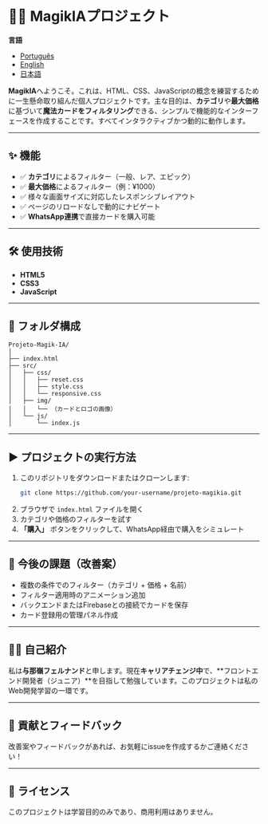 
# 🧙‍♂️ MagikIAプロジェクト
**言語**
- [Português](README.pt.md)  
- [English](README.en.md)  
- [日本語](README.ja.md)  

**MagikIA**へようこそ。これは、HTML、CSS、JavaScriptの概念を練習するために一生懸命取り組んだ個人プロジェクトです。主な目的は、**カテゴリ**や**最大価格**に基づいて**魔法カードをフィルタリング**できる、シンプルで機能的なインターフェースを作成することです。すべてインタラクティブかつ動的に動作します。

---

## ✨ 機能

- ✅ **カテゴリ**によるフィルター（一般、レア、エピック）  
- ✅ **最大価格**によるフィルター（例：¥1000）  
- ✅ 様々な画面サイズに対応したレスポンシブレイアウト  
- ✅ ページのリロードなしで動的にナビゲート  
- ✅ **WhatsApp連携**で直接カードを購入可能

---

## 🛠️ 使用技術

- **HTML5**  
- **CSS3**  
- **JavaScript**

---

## 📂 フォルダ構成

```
Projeto-Magik-IA/
│
├── index.html
├── src/
│   ├── css/
│   │   ├── reset.css
│   │   ├── style.css
│   │   └── responsive.css
│   ├── img/
│   │   └── （カードとロゴの画像）
│   └── js/
│       └── index.js
```

---

## ▶️ プロジェクトの実行方法

1. このリポジトリをダウンロードまたはクローンします:
   ```bash
   git clone https://github.com/your-username/projeto-magikia.git
   ```
2. ブラウザで `index.html` ファイルを開く  
3. カテゴリや価格のフィルターを試す  
4. **「購入」** ボタンをクリックして、WhatsApp経由で購入をシミュレート

---

## 🧪 今後の課題（改善案）

- 複数の条件でのフィルター（カテゴリ + 価格 + 名前）
- フィルター適用時のアニメーション追加
- バックエンドまたはFirebaseとの接続でカードを保存
- カード登録用の管理パネル作成

---

## 🙋‍♂️ 自己紹介

私は**与那嶺フェルナンド**と申します。現在**キャリアチェンジ中**で、**フロントエンド開発者（ジュニア）**を目指して勉強しています。このプロジェクトは私のWeb開発学習の一環です。

---

## 🤝 貢献とフィードバック

改善案やフィードバックがあれば、お気軽にissueを作成するかご連絡ください！

---

## 📜 ライセンス

このプロジェクトは学習目的のみであり、商用利用はありません。
